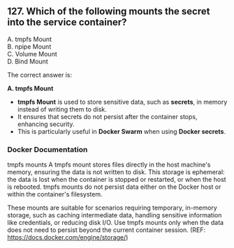 ## 127. Which of the following mounts the secret into the service container?
A. tmpfs Mount  
B. npipe Mount  
C. Volume Mount  
D. Bind Mount  

The correct answer is:  

**A. tmpfs Mount**  

- **tmpfs Mount** is used to store sensitive data, such as **secrets**, in memory instead of writing them to disk.  
- It ensures that secrets do not persist after the container stops, enhancing security.  
- This is particularly useful in **Docker Swarm** when using **Docker secrets**.

### Docker Documentation
tmpfs mounts
A tmpfs mount stores files directly in the host machine's memory, ensuring the data is not written to disk. This storage is ephemeral: the data is lost when the container is stopped or restarted, or when the host is rebooted. tmpfs mounts do not persist data either on the Docker host or within the container's filesystem.

These mounts are suitable for scenarios requiring temporary, in-memory storage, such as caching intermediate data, handling sensitive information like credentials, or reducing disk I/O. Use tmpfs mounts only when the data does not need to persist beyond the current container session.
(REF: https://docs.docker.com/engine/storage/)
